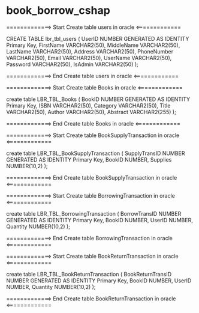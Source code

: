 # book_borrow_cshap

=============> Start Create table users in oracle <=============

CREATE TABLE lbr_tbl_users
(
UserID NUMBER GENERATED AS IDENTITY Primary Key,
FirstName VARCHAR2(50),
MiddleName VARCHAR2(50),
LastName VARCHAR2(50),
Address VARCHAR2(50),
PhoneNumber VARCHAR2(50),
Email VARCHAR2(50),
UserName VARCHAR2(50),
Password VARCHAR2(50),
IsAdmin VARCHAR2(50)
);

=============> End Create table users in oracle <=============

=============> Start Create table Books in oracle <=============

create table LBR_TBL_Books
(
BookID NUMBER GENERATED AS IDENTITY Primary Key,
ISBN VARCHAR2(50),
Category VARCHAR2(50),
Title VARCHAR2(50),
Author VARCHAR2(50),
Abstract VARCHAR2(255)
);

=============> End Create table Books in oracle <=============

=============> Start Create table BookSupplyTransaction in oracle <=============

create table LBR_TBL_BookSupplyTransaction
(
SupplyTransID NUMBER GENERATED AS IDENTITY Primary Key,
BookID NUMBER,
Supplies NUMBER(10,2)
);

=============> End Create table BookSupplyTransaction in oracle <=============

=============> Start Create table BorrowingTransaction in oracle <=============

create table LBR_TBL_BorrowingTransaction
(
BorrowTransID NUMBER GENERATED AS IDENTITY Primary Key,
BookID NUMBER,
UserID NUMBER,
Quantity NUMBER(10,2)
);

=============> End Create table BorrowingTransaction in oracle <=============

=============> Start Create table BookReturnTransaction in oracle <=============

create table LBR_TBL_BookReturnTransaction
(
BookReturnTransID NUMBER GENERATED AS IDENTITY Primary Key,
BookID NUMBER,
UserID NUMBER,
Quantity NUMBER(10,2)
);

=============> End Create table BookReturnTransaction in oracle <=============
